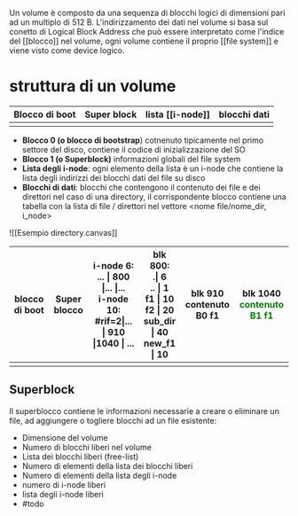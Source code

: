 Un volume è composto da una sequenza di blocchi logici  di dimensioni pari ad un multiplo di 512 B.
L'indirizzamento dei dati nel volume si basa sul conetto di Logical Block Address che può essere interpretato come l'indice del [[blocco]] nel volume, ogni volume contiene il proprio [[file system]] e viene visto come device logico.




# struttura di un volume


| Blocco di boot | Super block | lista [[i-node]] | blocchi dati |
| -------------- | ----------- | ---------------- | ------------ |
|                |             |                  |              |


- **Blocco 0 (o blocco di bootstrap**) cotnenuto tipicamente nel primo settore del disco, contiene il codice di inizializzazione del SO
- **Blocco 1 (o Superblock)** informazioni globali del file system
- **Lista degli i-node**: ogni elemento della lista è un i-node che contiene la lista degli indirizzi dei blocchi dati del file su disco
- **Blocchi di dati**: blocchi che contengono il contenuto dei file e dei direttori nel caso di una directory, il corrispondente blocco contiene una tabella con la lista di file / direttori nel vettore <nome file/nome_dir, i_node>

![[Esempio directory.canvas]]

| blocco di boot | Super blocco | i-node 6:  ... \| 800 \|... \|... </br>  i-node 10: \#rif=2\|... \| 910 \|1040 \| ... | blk 800:</br> .\| 6 </br> .. \| 1 </br> f1 \| 10 </br> f2 \| 20 </br> sub_dir \| 40 </br> new_f1 \| 10 | blk 910 </br> contenuto B0 f1 | blk 1040 </br> <font COLOR = green>contenuto B1 f1 </font> |
| -------------- | ------------ | ------------------------------------------------------------------------------------- | ----------------------------------------------------------------------------------- | ----------------------------- | ------------------------------ |
|                |              |                                                                                       |                                                                                     |                               |                                |



## Superblock
Il superblocco contiene le informazioni necessarie a creare o eliminare un file, ad aggiungere o togliere blocchi ad un file esistente:
- Dimensione del volume
- Numero di blocchi liberi nel volume
- Lista dei blocchi liberi (free-list)
- Numero di elementi della lista dei blocchi liberi
- Numero di elementi della lista degli i-node
- numero di i-node liberi
- lista degli i-node liberi
- #todo 
